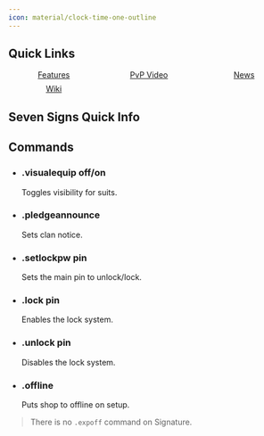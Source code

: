 ```yaml
---
icon: material/clock-time-one-outline
---
```



<script>
function updatePeriodDisplays() {
    const START_DATE = new Date('2024-11-04T18:00:00Z');
    const WEEK_MS = 7 * 24 * 60 * 60 * 1000;
    
    const DESCRIPTION = {
        COMPETITION: `During Competition Week, <strong style="color: #32cd32">players with 1st class can register to fight in the Catacombs.</strong> <br>
       <strong style="color: #ff3333" >Blacksmith of Mammon</strong> and <strong style="color: #ff3333" >Merchant of Mammon</strong> are <strong style="color: #ff3333" >not available.</strong>`,
        SEAL: `During Seal Effective Week, <strong style="color:red;">players cannot register to fight in the Catacombs.</strong> <br> 
        In order to hunt in the Catacombs, you need to be registered and be on the winning side. <br> <br>
        <strong style="color: #32cd32" >Blacksmith of Mammon is at:</strong> Witch / Heretic <br>
        <strong style="color: #32cd32 ">Merchant of Mammon is at:</strong> Disciples / Sacrifice `
    };
    
    const now = new Date();
    const currentUTC = now.getTime();
    
    const weeksSinceStart = Math.floor((currentUTC - START_DATE) / WEEK_MS);
    
    let period, bgColor, borderColor, textColor, note;
    if (weeksSinceStart % 2 === 0) {
        period = "Competition Week";
        bgColor = 'rgba(50, 70, 255, 0.15)';
        borderColor = '#ff3333';
        textColor = '#0084ffff';
        note = DESCRIPTION.COMPETITION;
    } else {
        period = "Seal Validation Week";
        bgColor = 'rgba(50, 205, 50, 0.15)';
        borderColor = '#32cd32';
        textColor = '#00a700ff';
        note = DESCRIPTION.SEAL;
    }
    
    const periodStart = new Date(START_DATE.getTime() + (weeksSinceStart * WEEK_MS));
    const periodEnd = new Date(periodStart.getTime() + WEEK_MS);
    
    const formatDate = (date) => {
        const pad = (num) => num.toString().padStart(2, '0');
        return `${date.getUTCFullYear()}. ${pad(date.getUTCMonth()+1)}. ${pad(date.getUTCDate())}. ${pad(date.getUTCHours())}:${pad(date.getUTCMinutes())}`;
    };
    
    const currentUTCStr = formatDate(now) + ' UTC +0';
    const startStr = formatDate(periodStart) + ' UTC +0';
    const endStr = formatDate(periodEnd) + ' UTC +0';
    
    const displays = document.getElementsByClassName('period-display');
    for (let display of displays) {
        display.innerHTML = `
            <div style="display: flex; justify-content: space-between; margin-bottom: 8px;">
                <span style="font-weight: bold; color: ${textColor}; font-size: 1.2rem;" >${period}</span>
                <span>${currentUTCStr}</span>
            </div>
            
            <div style="display: grid; grid-template-columns: auto 1fr; gap: 4px; font-size: 0.9em; margin-bottom: 8px;">
                <span style="color: #4d9475; font-weight: bold;">From:</span>
                <span>${startStr}</span>
                <span style="color: #4d9475; font-weight: bold;">Until:</span>
                <span>${endStr}</span>
            </div>
            
            <div style="background: rgba(0,0,0,0.2); padding: 8px; border-radius: 4px; ">
                <div style="color: #0084ffff; font-size: 0.85em; font-weight: bold; margin-bottom: 4px;">Description:</div>
                <div style="color: #ff; font-size: 0.9em; line-height: 1.4;">${note}</div>
            </div>
        `;
        display.style.backgroundColor = bgColor;
        display.style.padding = '12px';
        display.style.margin = '12px 0';
        display.style.borderRadius = '6px';
        display.style.fontFamily = 'system-ui, sans-serif';
        display.style.boxShadow = '0 1px 3px rgba(0,0,0,0.1)';
    }
}

document.addEventListener('DOMContentLoaded', updatePeriodDisplays);
setInterval(updatePeriodDisplays, 60 * 1000);
</script>

## Quick Links

<div class="button-grid">
    <a href="https://l2reborn.org/news/reborn-signature-features/" class="md-button lightbox">Features</a>
    <a href="https://youtu.be/5BNTfw2cDUs?si=gRY-ATlcqrXPLvel" class="md-button lightbox">PvP Video</a>
    <a href="https://l2reborn.org/latest-news/" class="md-button lightbox">News</a>
    <a href="https://lineage2wiki.org/c5/" class="md-button lightbox">Wiki</a>
</div>

<style>
.button-grid {
    display: grid;
    grid-template-columns: repeat(auto-fit, minmax(150px, 1fr));
    gap: 0.5rem;
    margin: 1rem 0;
}

.button-grid .md-button {
    width: 100%;
    text-align: center;
    white-space: nowrap;
    overflow: hidden;
    text-overflow: ellipsis;
}

@media (max-width: 400px) {
    .button-grid {
        grid-template-columns: 1fr 1fr;
    }
}
</style>


## Seven Signs Quick Info

<div class="period-display"></div>


## Commands
<div class="grid cards" markdown>

- ### .visualequip off/on
    Toggles visibility for suits.

- ### .pledgeannounce
    Sets clan notice.

- ### .setlockpw pin
    Sets the main pin to unlock/lock.

- ### .lock pin
    Enables the lock system.

- ### .unlock pin
    Disables the lock system.

- ### .offline
    Puts shop to offline on setup.

</div>

> There is no `.expoff` command on Signature.